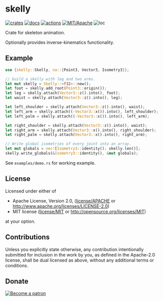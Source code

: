 # skelly

[![crates](https://img.shields.io/crates/v/skelly.svg?style=for-the-badge&label=skelly)](https://crates.io/crates/skelly)
[![docs](https://img.shields.io/badge/docs.rs-skelly-66c2a5?style=for-the-badge&labelColor=555555&logoColor=white)](https://docs.rs/skelly)
[![actions](https://img.shields.io/github/workflow/status/zakarumych/skelly/badge/master?style=for-the-badge)](https://github.com/zakarumych/skelly/actions?query=workflow%3ARust)
[![MIT/Apache](https://img.shields.io/badge/license-MIT%2FApache-blue.svg?style=for-the-badge)](COPYING)
![loc](https://img.shields.io/tokei/lines/github/zakarumych/skelly?style=for-the-badge)


Crate for skeleton animation.

Optionally provides inverse-kinematics functionality.

## Example
```rust
use {skelly::Skelly, na::{Point3, Vector3, Isometry3}};

// build a skelly with leg and two arms.
let mut skelly = Skelly::<f32>::new();
let foot = skelly.add_root(Point3::origin());
let leg = skelly.attach(Vector3::z().into(), foot);
let waist = skelly.attach(Vector3::z().into(), leg);

let left_shoulder = skelly.attach(Vector3::z().into(), waist);
let left_arm = skelly.attach((-Vector3::x()).into(), left_shoulder);
let left_palm = skelly.attach((-Vector3::x()).into(), left_arm);

let right_shoulder = skelly.attach(Vector3::z().into(), waist);
let right_arm = skelly.attach(Vector3::x().into(), right_shoulder);
let right_palm = skelly.attach(Vector3::x().into(), right_arm);

// Write global isometries of every joint into an array.
let mut globals = vec![Isometry3::identity(); skelly.len()];
skelly.write_globals(&Isometry3::identity(), &mut globals);

```

See `examples/demo.rs` for working example.


## License

Licensed under either of

* Apache License, Version 2.0, ([license/APACHE](license/APACHE) or http://www.apache.org/licenses/LICENSE-2.0)
* MIT license ([license/MIT](license/MIT) or http://opensource.org/licenses/MIT)

at your option.

## Contributions

Unless you explicitly state otherwise, any contribution intentionally submitted for inclusion in the work by you, as defined in the Apache-2.0 license, shall be dual licensed as above, without any additional terms or conditions.

## Donate

[![Become a patron](https://c5.patreon.com/external/logo/become_a_patron_button.png)](https://www.patreon.com/zakarum)
